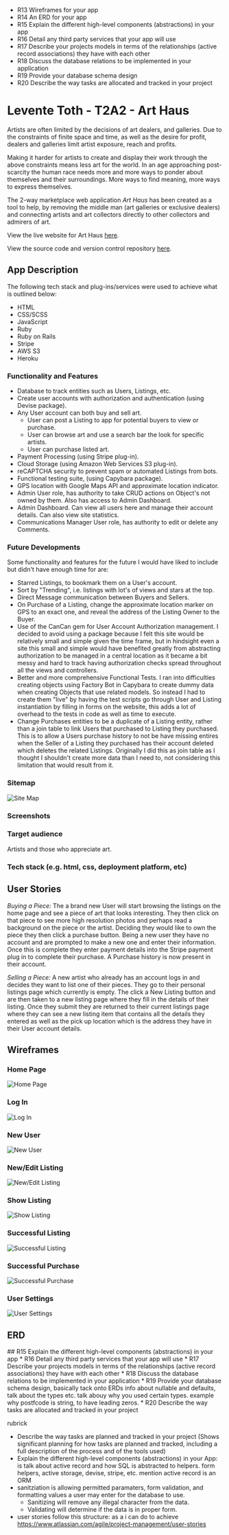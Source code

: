 
<TODO contents page>

* R13	Wireframes for your app
* R14	An ERD for your app
* R15	Explain the different high-level components (abstractions) in your app
* R16	Detail any third party services that your app will use
* R17	Describe your projects models in terms of the relationships (active record associations) they have with each other
* R18	Discuss the database relations to be implemented in your application
* R19	Provide your database schema design
* R20	Describe the way tasks are allocated and tracked in your project

# Levente Toth - T2A2 - Art Haus

Artists are often limited by the decisions of art dealers, and galleries. Due to the constraints of finite space and time, as well as the desire for profit, dealers and galleries limit artist exposure, reach and profits.

Making it harder for artists to create and display their work through the above constraints means less art for the world. In an age approaching post-scarcity the human race needs more and more ways to ponder about themselves and their surroundings. More ways to find meaning, more ways to express themselves.

The 2-way marketplace web application *Art Haus* has been created as a tool to help, by removing the middle man (art galleries or exclusive dealers) and connecting artists and art collectors directly to other collectors and admirers of art.

View the live website for Art Haus [here](https://enigmatic-mountain-10943.herokuapp.com/).

View the source code and version control repository [here](https://github.com/LevPewPew/art-market).

## App Description

The following tech stack and plug-ins/services were used to achieve what is outlined below:

- HTML
- CSS/SCSS
- JavaScript
- Ruby
- Ruby on Rails
- Stripe
- AWS S3
- Heroku

### Functionality and Features
- Database to track entities such as Users, Listings, etc.
- Create user accounts with authorization and authentication (using Devise package).
- Any User account can both buy and sell art.
  - User can post a Listing to app for potential buyers to view or purchase.
  - User can browse art and use a search bar the look for specific artists.
  - User can purchase listed art.
- Payment Processing (using Stripe plug-in).
- Cloud Storage (using Amazon Web Services S3 plug-in).
- reCAPTCHA security to prevent spam or automated Listings from bots.
- Functional testing suite, (using Capybara package).
- GPS location with Google Maps API and approximate location indicator.
- Admin User role, has authority to take CRUD actions on Object's not owned by them. Also has access to Admin Dashboard.
- Admin Dashboard. Can view all users here and manage their account details. Can also view site statistics.
- Communications Manager User role, has authority to edit or delete any Comments.

### Future Developments

Some functionality and features for the future I would have liked to include but didn't have enough time for are:

  - Starred Listings, to bookmark them on a User's account.
  - Sort by "Trending", i.e. listings with lot's of views and stars at the top.
  - Direct Message communication between Buyers and Sellers.
  - On Purchase of a Listing, change the approximate location marker on GPS to an exact one, and reveal the address of the Listing Owner to the Buyer.
  - Use of the CanCan gem for User Account Authorization management. I decided to avoid using a package because I felt this site would be relatively small and simple given the time frame, but in hindsight even a site this small and simple would have benefited greatly from abstracting authorization to be managed in a central location as it became a bit messy and hard to track having authorization checks spread throughout all the views and controllers.
  - Better and more comprehensive Functional Tests. I ran into difficulties creating objects using Factory Bot in Capybara to create dummy data when creating Objects that use related models. So instead I had to create them "live" by having the test scripts go through User and Listing instantiation by filling in forms on the website, this adds a lot of overhead to the tests in code as well as time to execute.
  - Change Purchases entities to be a duplicate of a Listing entity, rather than a join table to link Users that purchased to Listing they purchased. This is to allow a Users purchase history to not be have missing entires when the Seller of a Listing they purchased has their account deleted which deletes the related Listings. Originally I did this as join table as I thought I shouldn't create more data than I need to, not considering this limitation that would result from it.

### Sitemap

![Site Map](./docs/T2A2-sitemap.png)

### Screenshots

<TODO add screens when app is completed>

### Target audience

Artists and those who appreciate art.

### Tech stack (e.g. html, css, deployment platform, etc)



## User Stories

*Buying a Piece:*
The a brand new User will start browsing the listings on the home page and see a piece of art that looks interesting. They then click on that piece to see more high resolution photos and perhaps read a background on the piece or the artist. Deciding they would like to own the piece they then click a purchase button. Being a new user they have no account and are prompted to make a new one and enter their information. Once this is complete they enter payment details into the Stripe payment plug in to complete their purchase. A Purchase history is now present in their account.

*Selling a Piece:*
A new artist who already has an account logs in and decides they want to list one of their pieces. They go to their personal listings page which currently is empty. The click a New Listing button and are then taken to a new listing page where they fill in the details of their listing. Once they submit they are returned to their current listings page where they can see a new listing item that contains all the details they entered as well as the pick up location which is the address they have in their User account details.

## Wireframes

### Home Page

![Home Page](./docs/T2A2-wireframe-homepage.png)

### Log In

![Log In](./docs/T2A2-wireframe-login.png)

### New User

![New User](./docs/T2A2-wireframe-newuser.png)

### New/Edit Listing

![New/Edit Listing](./docs/T2A2-wireframe-neweditlisting.png)

### Show Listing

![Show Listing](./docs/T2A2-wireframe-showlisting.png)

### Successful Listing

![Successful Listing](./docs/T2A2-wireframe-successfullisting.png)

### Successful Purchase

![Successful Purchase](./docs/T2A2-wireframe-successfulpurchase.png)

### User Settings

![User Settings](./docs/T2A2-wireframe-usersettings.png)

## ERD

<TODO place here when app is finished as my first draft may end up changing>

<TODO all this stuff once app is complete>
## R15	Explain the different high-level components (abstractions) in your app
* R16	Detail any third party services that your app will use
* R17	Describe your projects models in terms of the relationships (active record associations) they have with each other
* R18	Discuss the database relations to be implemented in your application
* R19	Provide your database schema design, basically tack onto ERDs info about nullable and defaults, talk about the types etc. talk abouy why you used certain types. example why postfcode is string, to have leading zeros.
* R20	Describe the way tasks are allocated and tracked in your project

rubrick
* Describe the way tasks are planned and tracked in your project (Shows significant planning for how tasks are planned and tracked, including a full description of the process and of the tools used)
* Explain the different high-level components (abstractions) in your App: is talk about active record and how SQL is abstracted to helpers. form helpers, active storage, devise, stripe, etc. mention active record is an ORM
* sanitziation is allowing permitted paramaters, form validation, and formatting values a user may enter for the database to use.
  - Sanitizing will remove any illegal character from the data.
  - Validating will determine if the data is in proper form.
* user stories follow this structure: as a <something> i can do <something> to achieve <something> https://www.atlassian.com/agile/project-management/user-stories